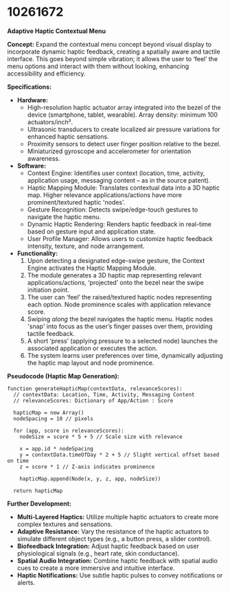 # 10261672

**Adaptive Haptic Contextual Menu**

**Concept:** Expand the contextual menu concept beyond visual display to incorporate dynamic haptic feedback, creating a spatially aware and tactile interface. This goes beyond simple vibration; it allows the user to ‘feel’ the menu options and interact with them without looking, enhancing accessibility and efficiency.

**Specifications:**

*   **Hardware:**
    *   High-resolution haptic actuator array integrated into the bezel of the device (smartphone, tablet, wearable). Array density: minimum 100 actuators/inch².
    *   Ultrasonic transducers to create localized air pressure variations for enhanced haptic sensations.
    *   Proximity sensors to detect user finger position relative to the bezel.
    *   Miniaturized gyroscope and accelerometer for orientation awareness.
*   **Software:**
    *   Context Engine: Identifies user context (location, time, activity, application usage, messaging content – as in the source patent).
    *   Haptic Mapping Module: Translates contextual data into a 3D haptic map.  Higher relevance applications/actions have more prominent/textured haptic 'nodes'.
    *   Gesture Recognition:  Detects swipe/edge-touch gestures to navigate the haptic menu.
    *   Dynamic Haptic Rendering:  Renders haptic feedback in real-time based on gesture input and application state.
    *   User Profile Manager: Allows users to customize haptic feedback intensity, texture, and node arrangement.
*   **Functionality:**
    1.  Upon detecting a designated edge-swipe gesture, the Context Engine activates the Haptic Mapping Module.
    2.  The module generates a 3D haptic map representing relevant applications/actions, ‘projected’ onto the bezel near the swipe initiation point.
    3.  The user can ‘feel’ the raised/textured haptic nodes representing each option. Node prominence scales with application relevance score.
    4.  Swiping *along* the bezel navigates the haptic menu. Haptic nodes 'snap' into focus as the user’s finger passes over them, providing tactile feedback.
    5.  A short ‘press’ (applying pressure to a selected node) launches the associated application or executes the action.
    6.  The system learns user preferences over time, dynamically adjusting the haptic map layout and node prominence.

**Pseudocode (Haptic Map Generation):**

```
function generateHapticMap(contextData, relevanceScores):
  // contextData: Location, Time, Activity, Messaging Content
  // relevanceScores: Dictionary of App/Action : Score

  hapticMap = new Array()
  nodeSpacing = 10 // pixels

  for (app, score in relevanceScores):
    nodeSize = score * 5 + 5 // Scale size with relevance

    x = app.id * nodeSpacing
    y = contextData.timeOfDay * 2 + 5 // Slight vertical offset based on time
    z = score * 1 // Z-axis indicates prominence

    hapticMap.append(Node(x, y, z, app, nodeSize))

  return hapticMap
```

**Further Development:**

*   **Multi-Layered Haptics:** Utilize multiple haptic actuators to create more complex textures and sensations.
*   **Adaptive Resistance:** Vary the resistance of the haptic actuators to simulate different object types (e.g., a button press, a slider control).
*   **Biofeedback Integration:** Adjust haptic feedback based on user physiological signals (e.g., heart rate, skin conductance).
*   **Spatial Audio Integration:** Combine haptic feedback with spatial audio cues to create a more immersive and intuitive interface.
*   **Haptic Notifications:** Use subtle haptic pulses to convey notifications or alerts.